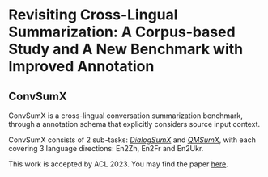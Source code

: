 # Revisiting Cross-Lingual Summarization: A Corpus-based Study and A New Benchmark with Improved Annotation 	

## ConvSumX

ConvSumX is a cross-lingual conversation summarization benchmark, through a annotation schema that explicitly considers source input context.

ConvSumX consists of 2 sub-tasks: *[DialogSumX](https://github.com/cylnlp/convsumx/tree/main/ConvSumX_data/DialogSumX)* and *[QMSumX](https://github.com/cylnlp/convsumx/tree/main/ConvSumX_data/QMSumX)*, with each covering 3 language directions: En2Zh, En2Fr and En2Ukr.

This work is accepted by ACL 2023. You may find the paper [here](https://github.com/cylnlp/convsumx/tree/main/ConvSumX_paper.pdf).

